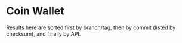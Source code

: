 Coin Wallet
==========

Results here are sorted first by branch/tag, then by commit (listed by checksum), and finally by API.
